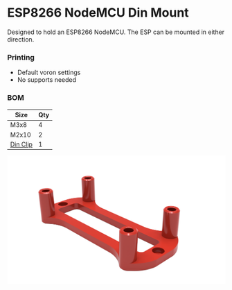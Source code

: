 # ESP8266 NodeMCU Din Mount
Designed to hold an ESP8266 NodeMCU. The ESP can be mounted in either direction.

### Printing
  * Default voron settings
  * No supports needed

### BOM

Size | Qty
--- | ---
M3x8 | 4
M2x10 | 2
[Din Clip](https://github.com/VoronDesign/Voron-2/blob/Voron2.4/STLs/VORON2.4/Electronics_Compartment/DIN_Brackets/pcb_din_clip_x3.stl) | 1

![Top Corner Cable Hides](Images/esp8266_nodemcu_din_mount.png)
